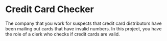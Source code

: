 # Credit Card Checker

The company that you work for suspects that credit card distributors have been mailing out cards that have invalid numbers. In this project, you have the role of a clerk who checks if credit cards are valid.
